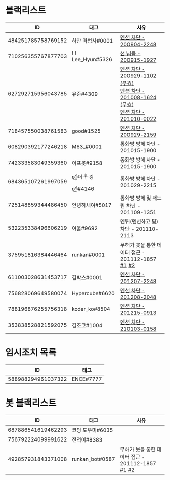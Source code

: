 # 블랙리스트
| ID | 태그 | 사유 |
|----|------|------|
| 484251785758769152 | 하얀 마법사#0001       | [멘션 차단 - 200904-2248](https://discordapp.com/channels/645137556777992203/705020718857060392/751438517292368053)
| 710256355767877703 | ! ! Lee_Hyun#5326      | [선 넘음 - 200915-1927](https://discordapp.com/channels/645137556777992203/751408284837216387/755374284922290246)
| 627292715956043785 | 유준#4309              | [멘션 차단 - 200929-1102 (무효)](https://discordapp.com/channels/645137556777992203/752718555786641509/760320563570016327) <br> [멘션 차단 - 201008-1624 (무효)](https://discordapp.com/channels/645137556777992203/722411372440191016/763662995490209795) <br> [멘션 차단 - 201010-0022](https://discordapp.com/channels/645137556777992203/752718555786641509/764145808282746880)
| 718457550038761583 | good#1525              | [멘션 차단 - 200929-2159](https://discordapp.com/channels/645137556777992203/752718555786641509/760485978091290634)
| 608290392177246218 | M63_#0001              | 통화방 방해 차단 - 201015-1900
| 742333583049359360 | 이프봇#9158            | 통화방 방해 차단 - 201015-1900
| 684365107261997059 | ʚۣۜ͜✠더༒킹ʚۣۜ͜✠#4146     | 통화방 방해 차단 - 201029-2215
| 725148859344486450 | 안녕하새여#5017        | 통화방 방해 및 패드립 차단 - 201109-1351
| 532235338496606219 | 여울#9692              | 멘튀(멘션하고 튐) 차단 - 201110-2113
| 375951816384446464 | runkan#0001            | 무허가 봇을 통한 데이터 접근 - 201112-1857 [#1](https://discordapp.com/channels/645137556777992203/726719437725761606/776374266840612904) [#2](https://discordapp.com/channels/645137556777992203/726719437725761606/776374340656300052)
| 611003028631453717 | 김박스#0001            | [멘션 차단 - 201207-2248](https://discordapp.com/channels/645137556777992203/783186399503319050/782549835730649109)
| 756828069649580074 | Hypercube#6620         | [멘션 차단 - 201208-2048](https://discordapp.com/channels/645137556777992203/726719437725761606/785835091812417546)
| 788196876255756318 | koder_ko#8504          | [멘션 차단 - 201215-0913](https://discordapp.com/channels/645137556777992203/783186399503319050/788196876255756318)
| 353838528821592075 | 김조코#1004            | [멘션 차단 - 210103-0158](https://discord.com/channels/645137556777992203/752466401981104168/794957265076486154)

# 임시조치 목록
| ID | 태그 |
|----|------|
| 588988294961037322 | ENCE#7777

# 봇 블랙리스트
| ID | 태그 | 사유 |
|----|------|------|
| 687886541619462293 | 코딩 도우미#6035    |
| 756792224099991622 | 전적이#8383         |
| 492857931843371008 | runkan_bot#0587     | 무허가 봇을 통한 데이터 접근 - 201112-1857 [#1](https://discordapp.com/channels/645137556777992203/726719437725761606/776374266840612904) [#2](https://discordapp.com/channels/645137556777992203/726719437725761606/776374340656300052)
